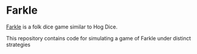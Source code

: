Farkle
============

[Farkle](https://en.wikipedia.org/wiki/Farkle) is a folk dice game similar to Hog Dice.

This repository contains code for simulating a game of Farkle under distinct strategies